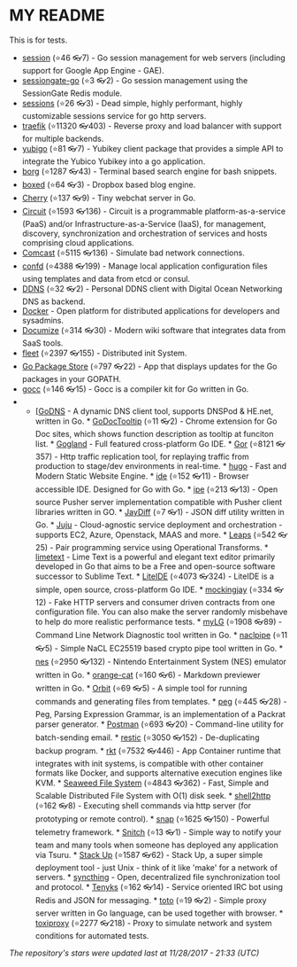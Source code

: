 # MY README

This is for tests.

* [session](https://github.com/icza/session) (:star:46 :eyeglasses:7) - Go session management for web servers (including support for Google App Engine - GAE).
* [sessiongate-go](https://github.com/f0rmiga/sessiongate-go) (:star:3 :eyeglasses:2) - Go session management using the SessionGate Redis module.
* [sessions](https://github.com/adam-hanna/sessions) (:star:26 :eyeglasses:3) - Dead simple, highly performant, highly customizable sessions service for go http servers.
* [traefik](https://github.com/containous/traefik) (:star:11320 :eyeglasses:403) - Reverse proxy and load balancer with support for multiple backends.
* [yubigo](https://github.com/GeertJohan/yubigo) (:star:81 :eyeglasses:7) - Yubikey client package that provides a simple API to integrate the Yubico Yubikey into a go application.
* [borg](https://github.com/crufter/borg) (:star:1287 :eyeglasses:43) - Terminal based search engine for bash snippets.
* [boxed](https://github.com/tejo/boxed) (:star:64 :eyeglasses:3) - Dropbox based blog engine.
* [Cherry](https://github.com/rafael-santiago/cherry) (:star:137 :eyeglasses:9) - Tiny webchat server in Go.
* [Circuit](https://github.com/gocircuit/circuit) (:star:1593 :eyeglasses:136) - Circuit is a programmable platform-as-a-service (PaaS) and/or Infrastructure-as-a-Service (IaaS), for management, discovery, synchronization and orchestration of services and hosts comprising cloud applications.
* [Comcast](https://github.com/tylertreat/Comcast) (:star:5115 :eyeglasses:136) - Simulate bad network connections.
* [confd](https://github.com/kelseyhightower/confd) (:star:4388 :eyeglasses:199) - Manage local application configuration files using templates and data from etcd or consul.
* [DDNS](https://github.com/skibish/ddns) (:star:32 :eyeglasses:2) - Personal DDNS client with Digital Ocean Networking DNS as backend.
* [Docker](http://www.docker.com/) - Open platform for distributed applications for developers and sysadmins.
* [Documize](https://github.com/documize/community) (:star:314 :eyeglasses:30) - Modern wiki software that integrates data from SaaS tools.
* [fleet](https://github.com/coreos/fleet) (:star:2397 :eyeglasses:155) - Distributed init System.
* [Go Package Store](https://github.com/shurcooL/Go-Package-Store) (:star:797 :eyeglasses:22) - App that displays updates for the Go packages in your GOPATH.
* [gocc](https://github.com/goccmack/gocc) (:star:146 :eyeglasses:15) - Gocc is a compiler kit for Go written in Go.
*    * [[GoDNS](https://github.com/timothyye/godns) - A dynamic DNS client tool, supports DNSPod & HE.net, written in Go.
    * [GoDocTooltip](https://github.com/diankong/GoDocTooltip) (:star:11 :eyeglasses:2) - Chrome extension for Go Doc sites, which shows function description as tooltip at funciton list.
    * [Gogland](https://jetbrains.com/go) - Full featured cross-platform Go IDE.
    * [Gor](https://github.com/buger/gor) (:star:8121 :eyeglasses:357) - Http traffic replication tool, for replaying traffic from production to stage/dev environments in real-time.
    * [hugo](http://gohugo.io/) - Fast and Modern Static Website Engine.
    * [ide](https://github.com/thestrukture/ide) (:star:152 :eyeglasses:11) - Browser accessible IDE. Designed for Go with Go.
    * [ipe](https://github.com/dimiro1/ipe) (:star:213 :eyeglasses:13) - Open source Pusher server implementation compatible with Pusher client libraries written in GO.
    * [JayDiff](https://github.com/yazgazan/jaydiff) (:star:7 :eyeglasses:1) - JSON diff utility written in Go.
    * [Juju](https://jujucharms.com/) - Cloud-agnostic service deployment and orchestration - supports EC2, Azure, Openstack, MAAS and more.
    * [Leaps](https://github.com/jeffail/leaps) (:star:542 :eyeglasses:25) - Pair programming service using Operational Transforms.
    * [limetext](http://limetext.org/) - Lime Text is a powerful and elegant text editor primarily developed in Go that aims to be a Free and open-source software successor to Sublime Text.
    * [LiteIDE](https://github.com/visualfc/liteide) (:star:4073 :eyeglasses:324) - LiteIDE is a simple, open source, cross-platform Go IDE.
    * [mockingjay](https://github.com/quii/mockingjay-server) (:star:334 :eyeglasses:12) - Fake HTTP servers and consumer driven contracts from one configuration file. You can also make the server randomly misbehave to help do more realistic performance tests.
    * [myLG](https://github.com/mehrdadrad/mylg) (:star:1908 :eyeglasses:89) - Command Line Network Diagnostic tool written in Go.
    * [naclpipe](https://github.com/unix4fun/naclpipe) (:star:11 :eyeglasses:5) - Simple NaCL EC25519 based crypto pipe tool written in Go.
    * [nes](https://github.com/fogleman/nes) (:star:2950 :eyeglasses:132) - Nintendo Entertainment System (NES) emulator written in Go.
    * [orange-cat](https://github.com/noraesae/orange-cat) (:star:160 :eyeglasses:6) - Markdown previewer written in Go.
    * [Orbit](https://github.com/gulien/orbit) (:star:69 :eyeglasses:5) - A simple tool for running commands and generating files from templates.
    * [peg](https://github.com/pointlander/peg) (:star:445 :eyeglasses:28) - Peg, Parsing Expression Grammar, is an implementation of a Packrat parser generator.
    * [Postman](https://github.com/zachlatta/postman) (:star:693 :eyeglasses:20) - Command-line utility for batch-sending email.
    * [restic](https://github.com/restic/restic) (:star:3050 :eyeglasses:152) - De-duplicating backup program.
    * [rkt](https://github.com/coreos/rkt) (:star:7532 :eyeglasses:446) - App Container runtime that integrates with init systems, is compatible with other container formats like Docker, and supports alternative execution engines like KVM.
    * [Seaweed File System](https://github.com/chrislusf/seaweedfs) (:star:4843 :eyeglasses:362) - Fast, Simple and Scalable Distributed File System with O(1) disk seek.
    * [shell2http](https://github.com/msoap/shell2http) (:star:162 :eyeglasses:8) - Executing shell commands via http server (for prototyping or remote control).
    * [snap](https://github.com/intelsdi-x/snap) (:star:1625 :eyeglasses:150) - Powerful telemetry framework.
    * [Snitch](https://github.com/lucasgomide/snitch) (:star:13 :eyeglasses:1) - Simple way to notify your team and many tools when someone has deployed any application via Tsuru.
    * [Stack Up](https://github.com/pressly/sup) (:star:1587 :eyeglasses:62) - Stack Up, a super simple deployment tool - just Unix - think of it like 'make' for a network of servers.
    * [syncthing](https://syncthing.net/) - Open, decentralized file synchronization tool and protocol.
    * [Tenyks](https://github.com/kyleterry/tenyks) (:star:162 :eyeglasses:14) - Service oriented IRC bot using Redis and JSON for messaging.
    * [toto](https://github.com/blogcin/ToTo) (:star:19 :eyeglasses:2) - Simple proxy server written in Go language, can be used together with browser.
    * [toxiproxy](https://github.com/shopify/toxiproxy) (:star:2277 :eyeglasses:218) - Proxy to simulate network and system conditions for automated tests.


*The repository's stars were updated last at 11/28/2017 - 21:33 (UTC)*